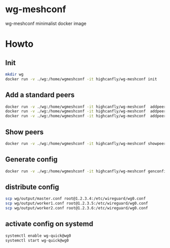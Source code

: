 # wg-meshconf
wg-meshconf minimalist docker image

# Howto
## Init
```sh
mkdir wg
docker run -v ./wg:/home/wgmeshconf -it highcanfly/wg-meshconf init
```

## Add a standard peers
```sh
docker run -v ./wg:/home/wgmeshconf -it highcanfly/wg-meshconf  addpeer master --address 10.18.0.1/32 --endpoint 1.2.3.4 --listenport 51820
docker run -v ./wg:/home/wgmeshconf -it highcanfly/wg-meshconf  addpeer worker1 --address 10.18.0.2/32 --endpoint 1.2.3.5 --listenport 51820
docker run -v ./wg:/home/wgmeshconf -it highcanfly/wg-meshconf  addpeer worker2 --address 10.18.0.3/32 --endpoint 1.2.3.6 --listenport 51820
```

## Show peers
```sh
docker run -v ./wg:/home/wgmeshconf -it highcanfly/wg-meshconf showpeers
```

## Generate config
```sh
docker run -v ./wg:/home/wgmeshconf -it highcanfly/wg-meshconf genconfig
```

## distribute config
```sh
scp wg/output/master.conf root@1.2.3.4:/etc/wireguard/wg0.conf
scp wg/output/worker1.conf root@1.2.3.5:/etc/wireguard/wg0.conf
scp wg/output/worker2.conf root@1.2.3.6:/etc/wireguard/wg0.conf
```

## activate config on systemd
```sh
systemctl enable wg-quick@wg0
systemctl start wg-quick@wg0
```